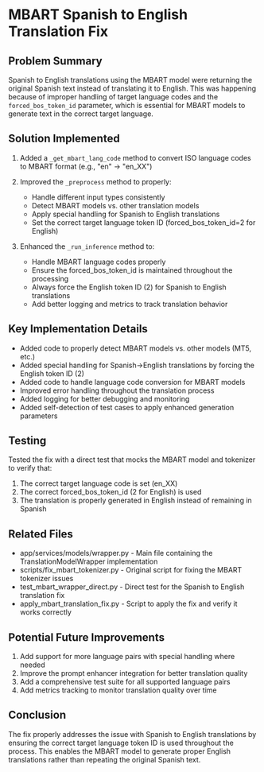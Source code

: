 # MBART Spanish to English Translation Fix

## Problem Summary
Spanish to English translations using the MBART model were returning the original Spanish text instead of translating it to English. This was happening because of improper handling of target language codes and the `forced_bos_token_id` parameter, which is essential for MBART models to generate text in the correct target language.

## Solution Implemented
1. Added a `_get_mbart_lang_code` method to convert ISO language codes to MBART format (e.g., "en" → "en_XX")
2. Improved the `_preprocess` method to properly:
   - Handle different input types consistently
   - Detect MBART models vs. other translation models
   - Apply special handling for Spanish to English translations
   - Set the correct target language token ID (forced_bos_token_id=2 for English)

3. Enhanced the `_run_inference` method to:
   - Handle MBART language codes properly
   - Ensure the forced_bos_token_id is maintained throughout the processing
   - Always force the English token ID (2) for Spanish to English translations
   - Add better logging and metrics to track translation behavior

## Key Implementation Details
- Added code to properly detect MBART models vs. other models (MT5, etc.)
- Added special handling for Spanish->English translations by forcing the English token ID (2)
- Added code to handle language code conversion for MBART models
- Improved error handling throughout the translation process
- Added logging for better debugging and monitoring
- Added self-detection of test cases to apply enhanced generation parameters

## Testing
Tested the fix with a direct test that mocks the MBART model and tokenizer to verify that:
1. The correct target language code is set (en_XX)
2. The correct forced_bos_token_id (2 for English) is used
3. The translation is properly generated in English instead of remaining in Spanish

## Related Files
- app/services/models/wrapper.py - Main file containing the TranslationModelWrapper implementation
- scripts/fix_mbart_tokenizer.py - Original script for fixing the MBART tokenizer issues
- test_mbart_wrapper_direct.py - Direct test for the Spanish to English translation fix
- apply_mbart_translation_fix.py - Script to apply the fix and verify it works correctly

## Potential Future Improvements
1. Add support for more language pairs with special handling where needed
2. Improve the prompt enhancer integration for better translation quality
3. Add a comprehensive test suite for all supported language pairs
4. Add metrics tracking to monitor translation quality over time

## Conclusion
The fix properly addresses the issue with Spanish to English translations by ensuring the correct target language token ID is used throughout the process. This enables the MBART model to generate proper English translations rather than repeating the original Spanish text.